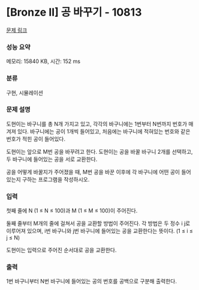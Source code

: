 # [Bronze II] 공 바꾸기 - 10813 

[문제 링크](https://www.acmicpc.net/problem/10813) 

### 성능 요약

메모리: 15840 KB, 시간: 152 ms

### 분류

구현, 시뮬레이션

### 문제 설명

<p>도현이는 바구니를 총 N개 가지고 있고, 각각의 바구니에는 1번부터 N번까지 번호가 매겨져 있다. 바구니에는 공이 1개씩 들어있고, 처음에는 바구니에 적혀있는 번호와 같은 번호가 적힌 공이 들어있다.</p>

<p>도현이는 앞으로 M번 공을 바꾸려고 한다. 도현이는 공을 바꿀 바구니 2개를 선택하고, 두 바구니에 들어있는 공을 서로 교환한다.</p>

<p>공을 어떻게 바꿀지가 주어졌을 때, M번 공을 바꾼 이후에 각 바구니에 어떤 공이 들어있는지 구하는 프로그램을 작성하시오.</p>

### 입력 

 <p>첫째 줄에 N (1 ≤ N ≤ 100)과 M (1 ≤ M ≤ 100)이 주어진다.</p>

<p>둘째 줄부터 M개의 줄에 걸쳐서 공을 교환할 방법이 주어진다. 각 방법은 두 정수 i j로 이루어져 있으며, i번 바구니와 j번 바구니에 들어있는 공을 교환한다는 뜻이다. (1 ≤ i ≤ j ≤ N)</p>

<p>도현이는 입력으로 주어진 순서대로 공을 교환한다.</p>

### 출력 

 <p>1번 바구니부터 N번 바구니에 들어있는 공의 번호를 공백으로 구분해 출력한다.</p>

